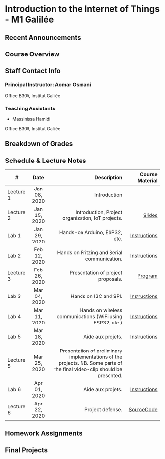 # Introduction to the Internet of Things - M1 Galilée

## Recent Announcements 

## Course Overview 

## Staff Contact Info
### Principal Instructor: Aomar Osmani
Office B305, Institut Galilée

### Teaching Assistants
* Massinissa Hamidi

Office B309, Institut Galilée

## Breakdown of Grades

## Schedule & Lecture Notes
| #             | Date          | Description                                       | Course Material |
| ------------- |:-------------:| ------------:                                     |----------------:|
| Lecture 1     | Jan 08, 2020  | Introduction                                      |                 |
| Lecture 2     | Jan 15, 2020  | Introduction, Project organization, IoT projects. | [Slides](https://raw.githubusercontent.com/institut-galilee/courses-2020/main/iot-l3-oct-22-2020.pdf) |
| Lab 1         | Jan 29, 2020  | Hands-on Arduino, ESP32, etc.                     | [Instructions](https://github.com/institut-galilee/lab-one-2019) |
| Lab 2         | Feb 12, 2020  | Hands on Fritzing and Serial communication.       | [Instructions](https://github.com/institut-galilee/lab-two-2019) |
| Lecture 3     | Feb 26, 2020  | Presentation of project proposals.| [Program](https://raw.githubusercontent.com/institut-galilee/courses-2020/main/iot-l3-oct-28-2020.pdf)                |
| Lab 3         | Mar 04, 2020  | Hands on I2C and SPI.                             |  [Instructions](https://github.com/institut-galilee/lab-three-2019) |
| Lab 4         | Mar 11, 2020  | Hands on wireless communications (WiFi using ESP32, etc.) | [Instructions](https://github.com/institut-galilee/lab-four-2019) |
| Lab 5         | Mar 18, 2020  | Aide aux projets.                                 | [Instructions](https://github.com/institut-galilee/lab-five-2019) |
| Lecture 5     | Mar 25, 2020  | Presentation of preliminary implementations of the projects. NB. Some parts of the final video-clip should be presented. |                 |
| Lab 6         | Apr 01, 2020  | Aide aux projets.                                 | [Instructions](https://github.com/institut-galilee/lab-five-2019)                |
| Lecture 6     | Apr 22, 2020  | Project defense.                                  | [SourceCode](https://github.com/orgs/institut-galilee/repositories?q=2018&type=all)                |

## Homework Assignments

## Final Projects

